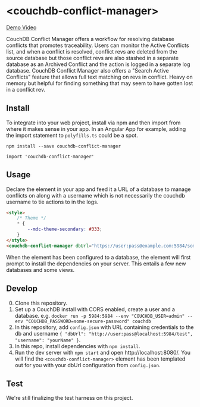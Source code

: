 # \<couchdb-conflict-manager\>

[Demo Video](https://youtu.be/DvJ1gMdjOD4)

CouchDB Conflict Manager offers a workflow for resolving database conflicts that promotes traceability. Users can monitor the Active Conflicts list, and when a conflict is resolved, conflict revs are deleted from the source database but those conflict revs are also stashed in a separate database as an Archived Conflict and the action is logged in a separate log database. CouchDB Conflict Manager also offers a "Search Active Conflicts" feature that allows full text matching on revs in conflict. Heavy on memory but helpful for finding something that may seem to have gotten lost in a conflict rev.

## Install
To integrate into your web project, install via npm and then import from where it makes sense in your app. In an Angular App for example, adding the import statement to `polyfills.ts` could be a spot.

```
npm install --save couchdb-conflict-manager
```

```
import 'couchdb-conflict-manager'
```

## Usage
Declare the element in your app and feed it a URL of a database to manage conflicts on along with a username which is not necessarily the couchdb username to tie actions to in the logs.

```html
<style>
    /* Theme */
    * { 
        --mdc-theme-secondary: #333;
    }
</style>
<couchdb-conflict-manager dbUrl="https://user:pass@example.com:5984/some-database" username="rjcorwin"></couchdb-conflict-manager>
```

When the element has been configured to a database, the element will first prompt to install the dependencies on your server. This entails a few new databases and some views.

## Develop
0. Clone this repository.
1. Set up a CouchDB install with CORS enabled, create a user and a database. e.g. `docker run -p 5984:5984 --env "COUCHDB_USER=admin" --env "COUCHDB_PASSWORD=some-secure-password" couchdb`
2. In this repository, add `config.json` with URL containing credentials to the db and username `{ "dbUrl": "http://user:pass@localhost:5984/test", "username": "yourName" }`.
3. In this repo, install dependencies with `npm install`.
4. Run the dev server with `npm start` and open http://localhost:8080/. You will find the `<couchdb-conflict-manager>` element has been templated out for you with your dbUrl configuration from `config.json`. 

## Test
We're still finalizing the test harness on this project.